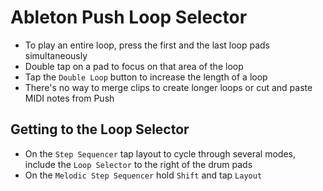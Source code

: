 # Ableton Push Loop Selector

- To play an entire loop, press the first and the last loop pads simultaneously
- Double tap on a pad to focus on that area of the loop
- Tap the `Double Loop` button to increase the length of a loop
- There's no way to merge clips to create longer loops or cut and paste MIDI notes from Push

## Getting to the Loop Selector

- On the `Step Sequencer` tap layout to cycle through several modes, include the `Loop Selector` to the right of the drum pads
- On the `Melodic Step Sequencer` hold `Shift` and tap `Layout`
